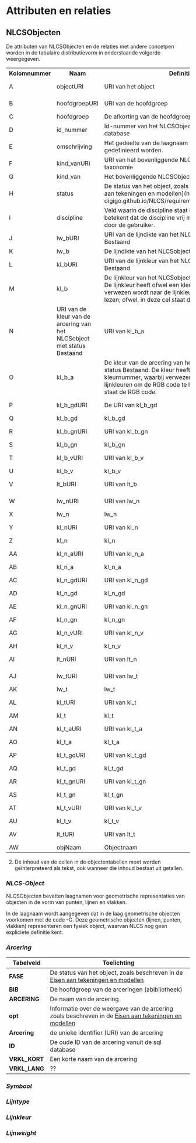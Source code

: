 # Attributen en relaties 



## NLCSObjecten
De attributen van NLCSObjecten en de relaties met andere concetpen worden in de tabulaire distributievorm in onderstaande volgorde weergegeven. 

<table>
  <tr>
    <th>Kolomnummer</th>
    <th>Naam</th>
    <th>Definitie</th>
    <th>Voorbeeld</th>
  </tr>
  <tr>
    <td>A</td>
    <td>objectURI</td>
    <td>URI van het object</td>
    <td><a href="http://www.example.com/nlcs/def/cf01cca0-27f9-40d1-8c1f-bc45a5f2bc18">http://www.example.com/nlcs/def/cf01cca0-27f9-40d1-8c1f-bc45a5f2bc18</a></td>
  </tr>
  <tr>
    <td>B</td>
    <td>hoofdgroepURI</td>
    <td>URI van de hoofdgroep</td>
    <td><a href="http://www.example.com/nlcs/def/0a74f373-7382-405d-99ec-50e44e6483fc">http://www.example.com/nlcs/def/0a74f373-7382-405d-99ec-50e44e6483fc</a></td>
  </tr>
  <tr>
    <td>C</td>
    <td>hoofdgroep</td>
    <td>De afkorting van de hoofdgroep</td>
    <td>RI</td>
  </tr>
  <tr>
    <td>D</td>
    <td>id_nummer</td>
    <td>Id-nummer van het NLCSObject uit de oude sql-database</td>
    <td>3487</td>
  </tr>
  <tr>
    <td>E</td>
    <td>omschrijving</td>
    <td>Het gedeelte van de laagnaam waarin de objecten gedefinieerd worden.</td>
    <td>GELEIDECONSTRUCTIE_GELEIDERAIL_KOPPELING_SCHILDMUUR</td>
  </tr>
  <tr>
    <td>F</td>
    <td>kind_vanURI</td>
    <td>URI van het bovenliggende NLCSObject in de taxonomie</td>
    <td><a href="http://www.example.com/nlcs/def/e6fd30ed-ed03-4863-86ca-12f7abbbc53a">http://www.example.com/nlcs/def/e6fd30ed-ed03-4863-86ca-12f7abbbc53a</a></td>
  </tr>
  <tr>
    <td>G</td>
    <td>kind_van</td>
    <td>Het bovenliggende NLCSObject in de taxonomie</td>
    <td>220</td>
  </tr>
  <tr>
    <td>H</td>
    <td>status</td>
    <td>De status van het object, zoals beschreven in de [Eisen aan tekeningen en modellen](https://nl-digigo.github.io/NLCS/requirementscadmodels/#status) </td>
    <td>*</td>
  </tr>
  <tr>
    <td>I</td>
    <td>discipline</td>
    <td>Veld waarin de discipline staat beschreven, waarbij ** betekent dat de discipline vrij mag worden ingevuld door de gebruiker.</td>
    <td>**</td>
  </tr>
  <tr>
    <td>J</td>
    <td>lw_bURI</td>
    <td>URI van de lijndikte van het NLCSobject met status Bestaand</td>
    <td><a href="http://www.example.com/nlcs/def/bacc787a-3288-4f27-a233-6a58ce3d5c65">http://www.example.com/nlcs/def/bacc787a-3288-4f27-a233-6a58ce3d5c65</a></td>
  </tr>
  <tr>
    <td>K</td>
    <td>lw_b</td>
    <td>De lijndikte van het NLCSobject met status Bestaand</td>
    <td>0.18</td>
  </tr>
  <tr>
    <td>L</td>
    <td>kl_bURI</td>
    <td>URI van de lijnkleur van het NLCSobject met status Bestaand</td>
    <td><a href="http://www.example.com/nlcs/def/0a66d54d-0be9-40e8-a9c3-4d450ba8e593">http://www.example.com/nlcs/def/0a66d54d-0be9-40e8-a9c3-4d450ba8e593</a></td>
  </tr>
  <tr>
    <td>M</td>
    <td>kl_b</td>
    <td>De lijnkleur van het NLCSobject met status Bestaand. De lijnkleur heeft ofwel een kleurnummer, waarbij verwezen wordt naar de lijnkleuren om de RGB code te lezen; ofwel, in deze cel staat de RGB code.</td>
    <td>20</td>
  </tr>
  <tr>
    <td>N</td>
    <td>URI van de kleur van de arcering van het NLCSobject met status Bestaand</td>
    <td>URI van kl_b_a</td>
    <td><a href="http://www.example.com/nlcs/def/c4aec6de-1216-4b16-8b17-fbae071d95ec">http://www.example.com/nlcs/def/c4aec6de-1216-4b16-8b17-fbae071d95ec</a></td>
  </tr>
  <tr>
    <td>O</td>
    <td>kl_b_a</td>
    <td>De kleur van de arcering van het NLCSobject met status Bestaand. De kleur heeft ofwel een kleurnummer, waarbij verwezen wordt naar de lijnkleuren om de RGB code te lezen; ofwel, in deze cel staat de RGB code.</td>
    <td>22</td>
  </tr>
  <tr>
    <td>P</td>
    <td>kl_b_gdURI</td>
    <td>De URI van kl_b_gd</td>
    <td><a href="http://www.example.com/nlcs/def/0a66d54d-0be9-40e8-a9c3-4d450ba8e593">http://www.example.com/nlcs/def/0a66d54d-0be9-40e8-a9c3-4d450ba8e593</a></td>
  </tr>
  <tr>
    <td>Q</td>
    <td>kl_b_gd</td>
    <td>kl_b_gd</td>
    <td>20</td>
  </tr>
  <tr>
    <td>R</td>
    <td>kl_b_gnURI</td>
    <td>URI van kl_b_gn</td>
    <td><a href="http://www.example.com/nlcs/def/50f7e6bd-88c4-4cb6-a60b-64408590c6a3">http://www.example.com/nlcs/def/50f7e6bd-88c4-4cb6-a60b-64408590c6a3</a></td>
  </tr>
  <tr>
    <td>S</td>
    <td>kl_b_gn</td>
    <td>kl_b_gn</td>
    <td>253</td>
  </tr>
  <tr>
    <td>T</td>
    <td>kl_b_vURI</td>
    <td>URI van kl_b_v</td>
    <td><a href="http://www.example.com/nlcs/def/21484fcb-4d9f-4e86-a9f5-fd6d855c7437">http://www.example.com/nlcs/def/21484fcb-4d9f-4e86-a9f5-fd6d855c7437</a></td>
  </tr>
  <tr>
    <td>U</td>
    <td>kl_b_v</td>
    <td>kl_b_v</td>
    <td>CONTINUOUS</td>
  </tr>
  <tr>
    <td>V</td>
    <td>lt_bURI</td>
    <td>URI van lt_b</td>
    <td><a href="http://www.example.com/nlcs/def/f14aa137-98dc-41ad-8dc5-fad94cb489e4">http://www.example.com/nlcs/def/f14aa137-98dc-41ad-8dc5-fad94cb489e4</a></td>
  </tr>
  <tr>
    <td>W</td>
    <td>lw_nURI</td>
    <td>URI van lw_n</td>
    <td><a href="http://www.example.com/nlcs/def/0a66d54d-0be9-40e8-a9c3-4d450ba8e593">http://www.example.com/nlcs/def/0a66d54d-0be9-40e8-a9c3-4d450ba8e593</a></td>
  </tr>
  <tr>
    <td>X</td>
    <td>lw_n</td>
    <td>lw_n</td>
    <td>20</td>
  </tr>
  <tr>
    <td>Y</td>
    <td>kl_nURI</td>
    <td>URI van kl_n</td>
    <td><a href="http://www.example.com/nlcs/def/c4aec6de-1216-4b16-8b17-fbae071d95ec">http://www.example.com/nlcs/def/c4aec6de-1216-4b16-8b17-fbae071d95ec</a></td>
  </tr>
  <tr>
    <td>Z</td>
    <td>kl_n</td>
    <td>kl_n</td>
    <td>22</td>
  </tr>
  <tr>
    <td>AA</td>
    <td>kl_n_aURI</td>
    <td>URI van kl_n_a</td>
    <td><a href="http://www.example.com/nlcs/def/0a66d54d-0be9-40e8-a9c3-4d450ba8e593">http://www.example.com/nlcs/def/0a66d54d-0be9-40e8-a9c3-4d450ba8e593</a></td>
  </tr>
  <tr>
    <td>AB</td>
    <td>kl_n_a</td>
    <td>kl_n_a</td>
    <td>20</td>
  </tr>
  <tr>
    <td>AC</td>
    <td>kl_n_gdURI</td>
    <td>URI van kl_n_gd</td>
    <td><a href="http://www.example.com/nlcs/def/0a66d54d-0be9-40e8-a9c3-4d450ba8e593">http://www.example.com/nlcs/def/0a66d54d-0be9-40e8-a9c3-4d450ba8e593</a></td>
  </tr>
  <tr>
    <td>AD</td>
    <td>kl_n_gd</td>
    <td>kl_n_gd</td>
    <td>20</td>
  </tr>
  <tr>
    <td>AE</td>
    <td>kl_n_gnURI</td>
    <td>URI van kl_n_gn</td>
    <td><a href="http://www.example.com/nlcs/def/50f7e6bd-88c4-4cb6-a60b-64408590c6a3">http://www.example.com/nlcs/def/50f7e6bd-88c4-4cb6-a60b-64408590c6a3</a></td>
  </tr>
  <tr>
    <td>AF</td>
    <td>kl_n_gn</td>
    <td>kl_n_gn</td>
    <td>253</td>
  </tr>
  <tr>
    <td>AG</td>
    <td>kl_n_vURI</td>
    <td>URI van kl_n_v</td>
    <td><a href="http://www.example.com/nlcs/def/21484fcb-4d9f-4e86-a9f5-fd6d855c7437">http://www.example.com/nlcs/def/21484fcb-4d9f-4e86-a9f5-fd6d855c7437</a></td>
  </tr>
  <tr>
    <td>AH</td>
    <td>kl_n_v</td>
    <td>kl_n_v</td>
    <td>CONTINUOUS</td>
  </tr>
  <tr>
    <td>AI</td>
    <td>lt_nURI</td>
    <td>URI van lt_n</td>
    <td><a href="http://www.example.com/nlcs/def/f14aa137-98dc-41ad-8dc5-fad94cb489e4">http://www.example.com/nlcs/def/f14aa137-98dc-41ad-8dc5-fad94cb489e4</a></td>
  </tr>
  <tr>
    <td>AJ</td>
    <td>lw_tURI</td>
    <td>URI van lw_t</td>
    <td><a href="http://www.example.com/nlcs/def/0a66d54d-0be9-40e8-a9c3-4d450ba8e593">http://www.example.com/nlcs/def/0a66d54d-0be9-40e8-a9c3-4d450ba8e593</a></td>
  </tr>
  <tr>
    <td>AK</td>
    <td>lw_t</td>
    <td>lw_t</td>
    <td>20</td>
  </tr>
  <tr>
    <td>AL</td>
    <td>kl_tURI</td>
    <td>URI van kl_t</td>
    <td><a href="http://www.example.com/nlcs/def/c4aec6de-1216-4b16-8b17-fbae071d95ec">http://www.example.com/nlcs/def/c4aec6de-1216-4b16-8b17-fbae071d95ec</a></td>
  </tr>
  <tr>
    <td>AM</td>
    <td>kl_t</td>
    <td>kl_t</td>
    <td>22</td>
  </tr>
  <tr>
    <td>AN</td>
    <td>kl_t_aURI</td>
    <td>URI van kl_t_a</td>
    <td><a href="http://www.example.com/nlcs/def/0a66d54d-0be9-40e8-a9c3-4d450ba8e593">http://www.example.com/nlcs/def/0a66d54d-0be9-40e8-a9c3-4d450ba8e593</a></td>
  </tr>
  <tr>
    <td>AO</td>
    <td>kl_t_a</td>
    <td>kl_t_a</td>
    <td>20</td>
  </tr>
  <tr>
    <td>AP</td>
    <td>kl_t_gdURI</td>
    <td>URI van kl_t_gd</td>
    <td><a href="http://www.example.com/nlcs/def/0a66d54d-0be9-40e8-a9c3-4d450ba8e593">http://www.example.com/nlcs/def/0a66d54d-0be9-40e8-a9c3-4d450ba8e593</a></td>
  </tr>
  <tr>
    <td>AQ</td>
    <td>kl_t_gd</td>
    <td>kl_t_gd</td>
    <td>20</td>
  </tr>
  <tr>
    <td>AR</td>
    <td>kl_t_gnURI</td>
    <td>URI van kl_t_gn</td>
    <td><a href="http://www.example.com/nlcs/def/50f7e6bd-88c4-4cb6-a60b-64408590c6a3">http://www.example.com/nlcs/def/50f7e6bd-88c4-4cb6-a60b-64408590c6a3</a></td>
  </tr>
  <tr>
    <td>AS</td>
    <td>kl_t_gn</td>
    <td>kl_t_gn</td>
    <td>253</td>
  </tr>
  <tr>
    <td>AT</td>
    <td>kl_t_vURI</td>
    <td>URI van kl_t_v</td>
    <td><a href="http://www.example.com/nlcs/def/21484fcb-4d9f-4e86-a9f5-fd6d855c7437">http://www.example.com/nlcs/def/21484fcb-4d9f-4e86-a9f5-fd6d855c7437</a></td>
  </tr>
  <tr>
    <td>AU</td>
    <td>kl_t_v</td>
    <td>kl_t_v</td>
    <td>CONTINUOUS</td>
  </tr>
  <tr>
    <td>AV</td>
    <td>lt_tURI</td>
    <td>URI van lt_t</td>
    <td><a href="http://www.example.com/nlcs/def/f14aa137-98dc-41ad-8dc5-fad94cb489e4">http://www.example.com/nlcs/def/f14aa137-98dc-41ad-8dc5-fad94cb489e4</a></td>
  </tr>
  <tr>
    <td>AW</td>
    <td>objNaam</td>
    <td>Objectnaam</td>
    <td>GELEIDECONSTRUCTIE_GELEIDERAIL_KOPPELING_SCHILDMUUR</td>
  </tr>
</table>

2. De inhoud van de cellen in de objectentabellen moet worden geïnterpreteerd als tekst, ook wanneer die inhoud bestaat uit getallen. 

### <dfn>NLCS-Object</dfn>

NLCSObjecten bevatten laagnamen voor geometrische representaties van objecten in de vorm van punten, lijnen en vlakken.

In de laagnaam wordt aangegeven dat in de laag geometrische objecten voorkomen met de code -G. Deze geometrische objecten (lijnen, punten, vlakken) representeren een fysiek object, waarvan NLCS nog geen expliciete definitie kent.







### <dfn>Arcering</dfn>
| Tabelveld    | Toelichting |
|---------------|--------|
| **FASE**      |    De status van het object, zoals beschreven in de [Eisen aan tekeningen en modellen](https://nl-digigo.github.io/NLCS/requirementscadmodels/#status)    |
| **BIB**       | De hoofdgroep van de arceringen (abibliotheek)       |
| **ARCERING**  |  De naam van de arcering      |
| **opt**       |  Informatie over de weergave van de arcering zoals beschreven in de [Eisen aan tekeningen en modellen](https://nl-digigo.github.io/NLCS/requirementscadmodels/#arceringen-0)      |
| **Arcering**  | de unieke identifier (URI) van de arcering       |
| **ID**        |   De oude ID van de arcering vanuit de sql database      |
| **VRKL_KORT** | Een korte naam van de arcering      |
| **VRKL_LANG** | ??       |


<div class="issue" data-number="279"></div>




### <dfn>Symbool</dfn>

### <dfn>Lijntype</dfn>

### <dfn>Lijnkleur</dfn>

### <dfn>Lijnweight</dfn>



